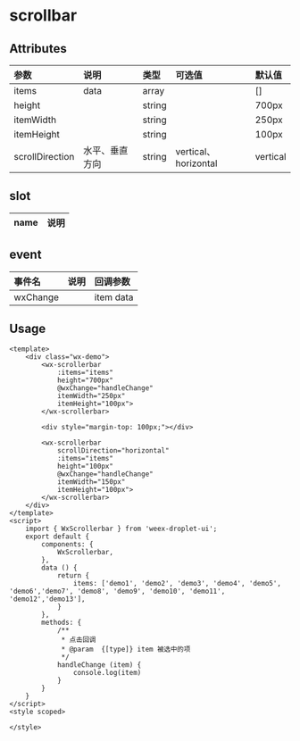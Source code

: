 # scrollbar

## Attributes

| 参数 | 说明 | 类型 | 可选值 | 默认值 |
| :--- | :--- | :--- | :--- | :--- |
| items | data | array |  | \[\] |
| height |  | string |  | 700px |
| itemWidth |  | string |  | 250px |
| itemHeight |  | string |  | 100px |
| scrollDirection | 水平、垂直方向 | string | vertical、horizontal | vertical |

## slot

| name | 说明 |
| :--- | :--- |


## event

| 事件名 | 说明 | 回调参数 |
| :--- | :--- | :--- |
| wxChange |  | item data |

## Usage

```
<template>
    <div class="wx-demo">
        <wx-scrollerbar 
            :items="items"
            height="700px"
            @wxChange="handleChange"
            itemWidth="250px" 
            itemHeight="100px">
        </wx-scrollerbar>

        <div style="margin-top: 100px;"></div>

        <wx-scrollerbar 
            scrollDirection="horizontal"
            :items="items"
            height="100px"
            @wxChange="handleChange"
            itemWidth="150px" 
            itemHeight="100px">
        </wx-scrollerbar>
    </div>
</template>
<script>
    import { WxScrollerbar } from 'weex-droplet-ui';
    export default {
        components: {
            WxScrollerbar,
        },
        data () {
            return {
                items: ['demo1', 'demo2', 'demo3', 'demo4', 'demo5', 'demo6','demo7', 'demo8', 'demo9', 'demo10', 'demo11', 'demo12','demo13'],
            }
        },
        methods: {
            /**
             * 点击回调
             * @param  {[type]} item 被选中的项
             */
            handleChange (item) {
                console.log(item)
            }
        }
    }
</script>
<style scoped>
    
</style>

```



